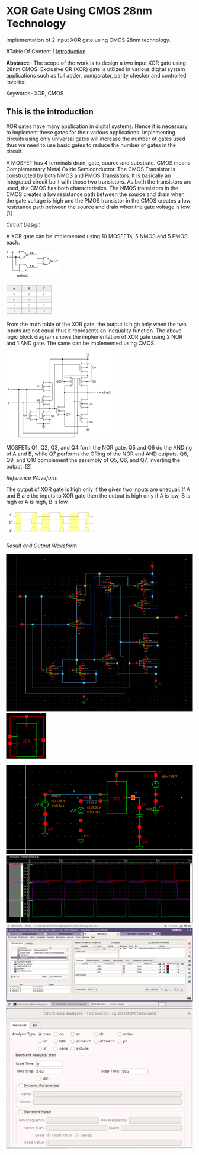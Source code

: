 # XOR Gate Using CMOS 28nm Technology
Implementation of 2 input XOR gate using CMOS 28nm technology.

#Table Of Content
1.[Introduction](#Introduction)

**Abstract**:- The scope of the work is to design a two input XOR gate using 28nm CMOS. Exclusive OR (XOR) gate is utilized in various digital system applications such as full adder, comparator, parity checker and controlled inverter.

Keywords- XOR, CMOS

## This is the introduction <a name ="Introduction"></a>

XOR gates have many application in digital systems. Hence it is necessary to implement these gates for their various applications. Implementing circuits using only universal gates will increase the number of gates used thus we need to use basic gates to reduce the number of gates in the circuit.

A MOSFET has 4 terminals drain, gate, source and substrate. CMOS means Complementary Metal Oxide Semiconductor. The CMOS Transistor is constructed by both NMOS and PMOS Transistors. It is basically an integrated circuit built with those two transistors. As both the transistors are used, the CMOS has both characteristics. The NMOS transistors in the CMOS creates a low resistance path between the source and drain when the gate voltage is high and the PMOS transistor in the CMOS creates a low resistance path between the source and drain when the gate voltage is low. [1]

*Circuit Design*

A XOR gate can be implemented using 10 MOSFETs, 5 NMOS and 5 PMOS each.


![Logical Block Of XOR](Logical.png)

![Truth Table](XORTT.png)

From the truth table of the XOR gate, the output is high only when the two inputs are not equal thus it represents an inequality function. The above logic block diagram shows the implementation of XOR gate using 2 NOR and 1 AND gate. The same can be implemented using CMOS. 

![CMOS XOR](CMOS%20XOR.png)

MOSFETs Q1, Q2, Q3, and Q4 form the NOR gate. Q5 and Q6 do the ANDing of A and B, while Q7 performs the ORing of the NOR and AND outputs.  Q8, Q9, and Q10 complement the assembly of Q5, Q6, and Q7, inverting the output. [2]

*Reference Waveform*

The output of XOR gate is high only if the given two inputs are unequal. If A and B are the inputs to XOR gate then the output is high only if A is low, B is high or A is high, B is low.

![XOR](XOR%20Wave.png)



*Result and Output Waveform*


![XOR Synopsys](XORSynopsys.png)
![XOR symbol](Symbol.png)

![XOR Schemmatic](Schemmatic.png)
![XOR Output](Waveform.png)
![Analysis](Analysis.png)
![Transient Analysis](Transient%20Analysis.png)
